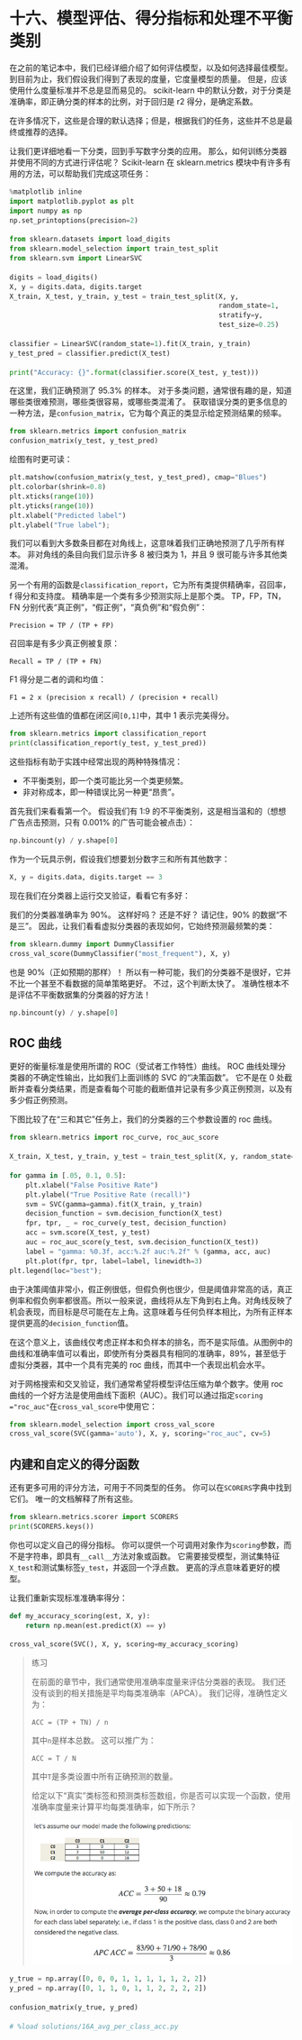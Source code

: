# 十六、模型评估、得分指标和处理不平衡类别

在之前的笔记本中，我们已经详细介绍了如何评估模型，以及如何选择最佳模型。 到目前为止，我们假设我们得到了表现的度量，它度量模型的质量。 但是，应该使用什么度量标准并不总是显而易见的。 scikit-learn 中的默认分数，对于分类是准确率，即正确分类的样本的比例，对于回归是 r2 得分，是确定系数。

在许多情况下，这些是合理的默认选择；但是，根据我们的任务，这些并不总是最终或推荐的选择。

让我们更详细地看一下分类，回到手写数字分类的应用。 那么，如何训练分类器并使用不同的方式进行评估呢？ Scikit-learn 在 sklearn.metrics 模块中有许多有用的方法，可以帮助我们完成这项任务：

```py
%matplotlib inline
import matplotlib.pyplot as plt
import numpy as np
np.set_printoptions(precision=2)

from sklearn.datasets import load_digits
from sklearn.model_selection import train_test_split
from sklearn.svm import LinearSVC

digits = load_digits()
X, y = digits.data, digits.target
X_train, X_test, y_train, y_test = train_test_split(X, y, 
                                                    random_state=1,
                                                    stratify=y,
                                                    test_size=0.25)

classifier = LinearSVC(random_state=1).fit(X_train, y_train)
y_test_pred = classifier.predict(X_test)

print("Accuracy: {}".format(classifier.score(X_test, y_test)))
```

在这里，我们正确预测了 95.3% 的样本。 对于多类问题，通常很有趣的是，知道哪些类很难预测，哪些类很容易，或哪些类混淆了。 获取错误分类的更多信息的一种方法，是`confusion_matrix`，它为每个真正的类显示给定预测结果的频率。

```py
from sklearn.metrics import confusion_matrix
confusion_matrix(y_test, y_test_pred)
```

绘图有时更可读：

```py
plt.matshow(confusion_matrix(y_test, y_test_pred), cmap="Blues")
plt.colorbar(shrink=0.8)
plt.xticks(range(10))
plt.yticks(range(10))
plt.xlabel("Predicted label")
plt.ylabel("True label");
```

我们可以看到大多数条目都在对角线上，这意味着我们正确地预测了几乎所有样本。 非对角线的条目向我们显示许多 8 被归类为 1，并且 9 很可能与许多其他类混淆。

另一个有用的函数是`classification_report`，它为所有类提供精确率，召回率，f 得分和支持度。 精确率是一个类有多少预测实际上是那个类。 TP，FP，TN，FN 分别代表“真正例”，“假正例”，“真负例”和“假负例”：

```
Precision = TP / (TP + FP)
```

召回率是有多少真正例被复原：

```
Recall = TP / (TP + FN)
```

F1 得分是二者的调和均值：

```
F1 = 2 x (precision x recall) / (precision + recall)
```

上述所有这些值的值都在闭区间`[0,1]`中，其中 1 表示完美得分。

```py
from sklearn.metrics import classification_report
print(classification_report(y_test, y_test_pred))
```

这些指标有助于实践中经常出现的两种特殊情况：

+   不平衡类别，即一个类可能比另一个类更频繁。
+   非对称成本，即一种错误比另一种更“昂贵”。

首先我们来看看第一个。 假设我们有 1:9 的不平衡类别，这是相当温和的（想想广告点击预测，只有 0.001% 的广告可能会被点击）：

```py
np.bincount(y) / y.shape[0]
```

作为一个玩具示例，假设我们想要划分数字三和所有其他数字：

```py
X, y = digits.data, digits.target == 3
```

现在我们在分类器上运行交叉验证，看看它有多好：

我们的分类器准确率为 90%。 这样好吗？ 还是不好？ 请记住，90% 的数据“不是三”。 因此，让我们看看虚拟分类器的表现如何，它始终预测最频繁的类：

```py
from sklearn.dummy import DummyClassifier
cross_val_score(DummyClassifier("most_frequent"), X, y)
```

也是 90%（正如预期的那样）！ 所以有一种可能，我们的分类器不是很好，它并不比一个甚至不看数据的简单策略更好。 不过，这个判断太快了。 准确性根本不是评估不平衡数据集的分类器的好方法！

```py
np.bincount(y) / y.shape[0]
```

## ROC 曲线

更好的衡量标准是使用所谓的 ROC（受试者工作特性）曲线。 ROC 曲线处理分类器的不确定性输出，比如我们上面训练的 SVC 的“决策函数”。 它不是在 0 处截断并查看分类结果，而是查看每个可能的截断值并记录有多少真正例预测，以及有多少假正例预测。

下图比较了在“三和其它”任务上，我们的分类器的三个参数设置的 roc 曲线。

```py
from sklearn.metrics import roc_curve, roc_auc_score

X_train, X_test, y_train, y_test = train_test_split(X, y, random_state=42)

for gamma in [.05, 0.1, 0.5]:
    plt.xlabel("False Positive Rate")
    plt.ylabel("True Positive Rate (recall)")
    svm = SVC(gamma=gamma).fit(X_train, y_train)
    decision_function = svm.decision_function(X_test)
    fpr, tpr, _ = roc_curve(y_test, decision_function)
    acc = svm.score(X_test, y_test)
    auc = roc_auc_score(y_test, svm.decision_function(X_test))
    label = "gamma: %0.3f, acc:%.2f auc:%.2f" % (gamma, acc, auc)
    plt.plot(fpr, tpr, label=label, linewidth=3)
plt.legend(loc="best");
```

由于决策阈值非常小，假正例很低，但假负例也很少，但是阈值非常高的话，真正例率和假负例率都很高。所以一般来说，曲线将从左下角到右上角。对角线反映了机会表现，而目标是尽可能在左上角。这意味着与任何负样本相比，为所有正样本提供更高的`decision_function`值。

在这个意义上，该曲线仅考虑正样本和负样本的排名，而不是实际值。从图例中的曲线和准确率值可以看出，即使所有分类器具有相同的准确率，89%，甚至低于虚拟分类器，其中一个具有完美的 roc 曲线，而其中一个表现出机会水平。

对于网格搜索和交叉验证，我们通常希望将模型评估压缩为单个数字。使用 roc 曲线的一个好方法是使用曲线下面积（AUC）。我们可以通过指定`scoring ="roc_auc"`在`cross_val_score`中使用它：

```py
from sklearn.model_selection import cross_val_score
cross_val_score(SVC(gamma='auto'), X, y, scoring="roc_auc", cv=5)
```

## 内建和自定义的得分函数

还有更多可用的评分方法，可用于不同类型的任务。 你可以在`SCORERS`字典中找到它们。 唯一的文档解释了所有这些。

```py
from sklearn.metrics.scorer import SCORERS
print(SCORERS.keys())
```

你也可以定义自己的得分指标。 你可以提供一个可调用对象作为`scoring`参数，而不是字符串，即具有`__call__`方法对象或函数。 它需要接受模型，测试集特征`X_test`和测试集标签`y_test`，并返回一个浮点数。 更高的浮点意味着更好的模型。

让我们重新实现标准准确率得分：

```py
def my_accuracy_scoring(est, X, y):
    return np.mean(est.predict(X) == y)

cross_val_score(SVC(), X, y, scoring=my_accuracy_scoring)
```

> 练习
> 
> 在前面的章节中，我们通常使用准确率度量来评估分类器的表现。 我们还没有谈到的相关措施是平均每类准确率（APCA）。 我们记得，准确性定义为：
> 
> ```
> ACC = (TP + TN) / n
> ```
> 
> 其中`n`是样本总数。 这可以推广为：
> 
> ```
> ACC = T / N
> ```
> 
> 其中`T`是多类设置中所有正确预测的数量。
> 
> 给定以下“真实”类标签和预测类标签数组，你是否可以实现一个函数，使用准确率度量来计算平均每类准确率，如下所示？
> 
> ![](img/average-per-class.png)

```py
y_true = np.array([0, 0, 0, 1, 1, 1, 1, 1, 2, 2])
y_pred = np.array([0, 1, 1, 0, 1, 1, 2, 2, 2, 2])

confusion_matrix(y_true, y_pred)

# %load solutions/16A_avg_per_class_acc.py
```
